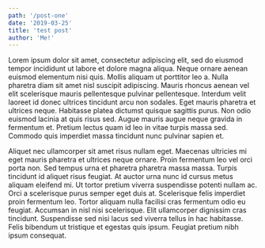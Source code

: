 ```yaml
---
path: '/post-one'
date: '2019-03-25'
title: 'test post'
author: 'Me!'
---
```


Lorem ipsum dolor sit amet, consectetur adipiscing elit, sed do eiusmod tempor incididunt ut labore et dolore magna aliqua. Neque ornare aenean euismod elementum nisi quis. Mollis aliquam ut porttitor leo a. Nulla pharetra diam sit amet nisl suscipit adipiscing. Mauris rhoncus aenean vel elit scelerisque mauris pellentesque pulvinar pellentesque. Interdum velit laoreet id donec ultrices tincidunt arcu non sodales. Eget mauris pharetra et ultrices neque. Habitasse platea dictumst quisque sagittis purus. Non odio euismod lacinia at quis risus sed. Augue mauris augue neque gravida in fermentum et. Pretium lectus quam id leo in vitae turpis massa sed. Commodo quis imperdiet massa tincidunt nunc pulvinar sapien et.

Aliquet nec ullamcorper sit amet risus nullam eget. Maecenas ultricies mi eget mauris pharetra et ultrices neque ornare. Proin fermentum leo vel orci porta non. Sed tempus urna et pharetra pharetra massa massa. Turpis tincidunt id aliquet risus feugiat. At auctor urna nunc id cursus metus aliquam eleifend mi. Ut tortor pretium viverra suspendisse potenti nullam ac. Orci a scelerisque purus semper eget duis at. Scelerisque felis imperdiet proin fermentum leo. Tortor aliquam nulla facilisi cras fermentum odio eu feugiat. Accumsan in nisl nisi scelerisque. Elit ullamcorper dignissim cras tincidunt. Suspendisse sed nisi lacus sed viverra tellus in hac habitasse. Felis bibendum ut tristique et egestas quis ipsum. Feugiat pretium nibh ipsum consequat.
